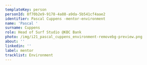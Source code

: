 ```yaml
---
templateKey: person
personId: 8f70b2e9-9178-4a88-a9da-5b541cf4aae2
identifier: Pascal Cuppens -mentor-environment
name: 'Pascal '
surname: Cuppens
role: Head of Surf Studio @KBC Bank
photo: /img/i21_pascal_cuppens_environment-removebg-preview.png
about: ''
linkedin: ''
label: mentor
tracklist: Environment
---
```


